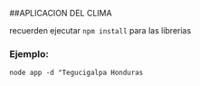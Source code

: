 ##APLICACION DEL CLIMA

recuerden ejecutar ```npm install``` para las librerias


### Ejemplo:
```node app -d "Tegucigalpa Honduras```


